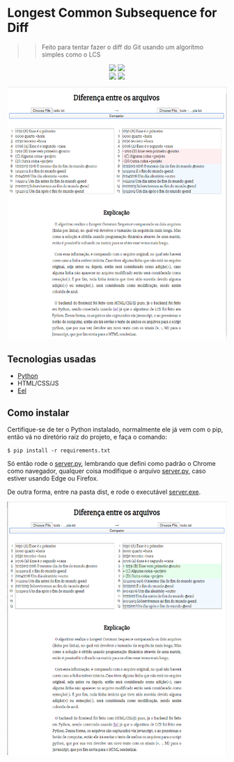 # Longest Common Subsequence for Diff

>> Feito para tentar fazer o diff do Git usando um algorítmo simples como o LCS

<p align=center>
    <img src="https://img.shields.io/badge/-Python-black?style=flat&logo=python">
    <img src="https://img.shields.io/badge/-Javascript-black?style=flat&logo=javascript">
    <br>
    <img src="https://img.shields.io/badge/Eel-v0.12.3-blue">
    <img src="https://img.shields.io/badge/PyInstaller-4.0.dev-yellow">
</p>

![demo](.github/primeira.png)

## Tecnologias usadas

- [Python](https://www.python.org/)
- HTML/CSS/JS
- [Eel](https://github.com/samuelhwilliams/Eel)

## Como instalar

Certifique-se de ter o Python instalado, normalmente ele já vem com o pip, então vá no diretório raiz do projeto, e faça o comando:

``` shell
$ pip install -r requirements.txt
```

Só então rode o [server.py](./server.py), lembrando que defini como padrão o Chrome como navegador, qualquer coisa modifique o arquivo [server.py](./server.py), caso estiver usando Edge ou Firefox.

De outra forma, entre na pasta dist, e rode o executável [server.exe](./dist/server.exe).

![add](.github/segunda.png)